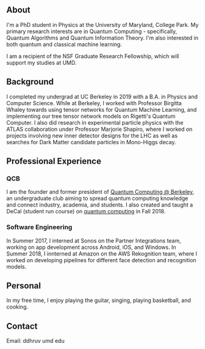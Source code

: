 ## About
I'm a PhD student in Physics at the University of Maryland, College Park. My primary research interests are in Quantum Computing - specifically, Quantum Algorithms and Quantum Information Theory. I'm also interested in both quantum and classical machine learning. 

I am a recipient of the NSF Graduate Research Fellowship, which will support my studies at UMD.

## Background

I completed my undergrad at UC Berkeley in 2019 with a B.A. in Physics and Computer Science. While at Berkeley, I worked with Professor Birgitta Whaley towards using tensor networks for Quantum Machine Learning, and implementing our tree tensor network models on Rigetti's Quantum Computer. I also did research in experimental particle physics with the ATLAS collaboration under Professor Marjorie Shapiro, where I worked on projects involving new inner detector designs for the LHC as well as searches for Dark Matter candidate particles in Mono-Higgs decay.



## Professional Experience
### QCB
I am the founder and former president of [Quantum Computing @ Berkeley](https://qcb.berkeley.edu/), an undergraduate club aiming to spread quantum computing knowledge and connect industry, academia, and students. I also created and taught a DeCal (student run course) on [quantum computing](https://qcb.berkeley.edu/decal.shtml) in Fall 2018.
### Software Engineering
In Summer 2017, I interned at Sonos on the Partner Integrations team, working on app development across Android, iOS, and Windows.
In Summer 2018, I innterned at Amazon on the AWS Rekognition team, where I worked on developing pipelines for different face detection and recognition models.


## Personal
In my free time, I enjoy playing the guitar, singing, playing basketball, and cooking.

## Contact
Email: ddhruv <at> umd <dot> edu

